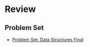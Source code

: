 # Review

## Problem Set
- [Problem Set: Data Structures Final](https://github.com/The-Marcy-Lab-School/problem-set-x-data-structures-final)